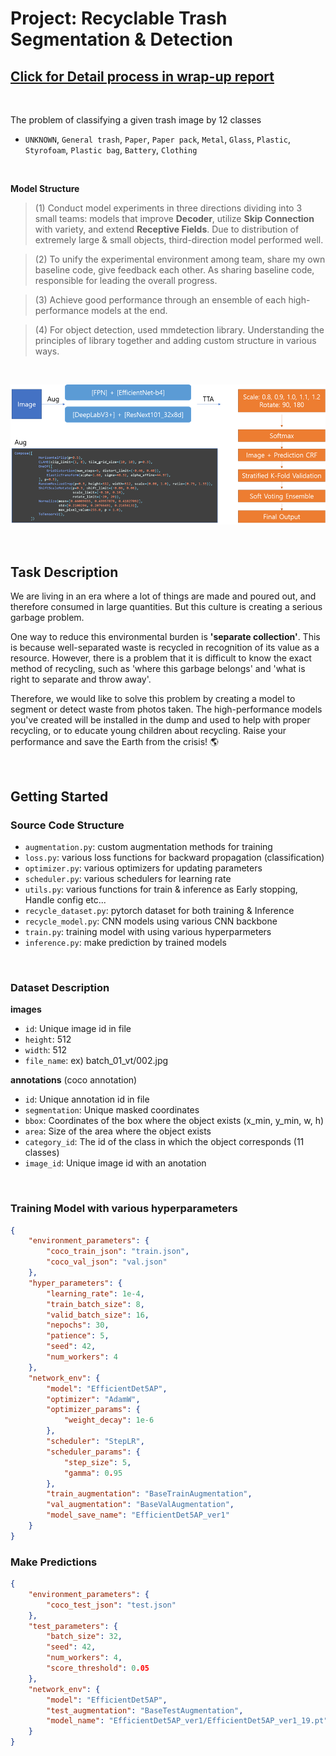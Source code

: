# Project: Recyclable Trash Segmentation & Detection
## [Click for Detail process in wrap-up report](https://www.notion.so/P-Stage3-Wrap-up-Report-8016915a2ba4406289c75a37a73296b9)

<br>

The problem of classifying a given trash image by 12 classes
- `UNKNOWN`, `General trash`, `Paper`, `Paper pack`, `Metal`, `Glass`, `Plastic`, `Styrofoam`, `Plastic bag`, `Battery`, `Clothing`

<br>

**Model Structure**
> (1) Conduct model experiments in three directions dividing into 3 small teams: models that improve **Decoder**, utilize **Skip Connection** with variety, and extend **Receptive Fields**. Due to distribution of extremely large & small objects, third-direction model performed well.

> (2) To unify the experimental environment among team, share my own baseline code, give feedback each other. As sharing baseline code, responsible for leading the overall progress.

> (3) Achieve good performance through an ensemble of each high-performance models at the end.

> (4) For object detection, used mmdetection library. Understanding the principles of library together and adding custom structure in various ways.

<br>

![model structure](./docs/Model_Architecture.png)

<br>

## Task Description
We are living in an era where a lot of things are made and poured out, and therefore consumed in large quantities. But this culture is creating a serious garbage problem.

One way to reduce this environmental burden is **'separate collection'**. This is because well-separated waste is recycled in recognition of its value as a resource. However, there is a problem that it is difficult to know the exact method of recycling, such as 'where this garbage belongs' and 'what is right to separate and throw away'.

Therefore, we would like to solve this problem by creating a model to segment or detect waste from photos taken. The high-performance models you've created will be installed in the dump and used to help with proper recycling, or to educate young children about recycling. Raise your performance and save the Earth from the crisis! 🌎


<br>

## Getting Started

### Source Code Structure
 - `augmentation.py`: custom augmentation methods for training
 - `loss.py`: various loss functions for backward propagation (classification)
 - `optimizer.py`: various optimizers for updating parameters
 - `scheduler.py`: various schedulers for learning rate
 - `utils.py`: various functions for train & inference as Early stopping, Handle config etc...
 - `recycle_dataset.py`: pytorch dataset for both training & Inference
 - `recycle_model.py`: CNN models using various CNN backbone
 - `train.py`: training model with using various hyperparmeters
 - `inference.py`: make prediction by trained models

<br>

### Dataset Description
**images**
- `id`: Unique image id in file
- `height`: 512
- `width`: 512
- `file_name`: ex) batch_01_vt/002.jpg

**annotations** (coco annotation)
- `id`: Unique annotation id in file
- `segmentation`: Unique masked coordinates
- `bbox`: Coordinates of the box where the object exists (x_min, y_min, w, h)
- `area`: Size of the area where the object exists
- `category_id`: The id of the class in which the object corresponds (11 classes)
- `image_id`: Unique image id with an anotation

<br>

### Training Model with various hyperparameters
```json
{
    "environment_parameters": {
        "coco_train_json": "train.json",
        "coco_val_json": "val.json"
    },
    "hyper_parameters": {
        "learning_rate": 1e-4,
        "train_batch_size": 8,
        "valid_batch_size": 16,
        "nepochs": 30,
        "patience": 5,
        "seed": 42,
        "num_workers": 4
    },
    "network_env": {
        "model": "EfficientDet5AP",
        "optimizer": "AdamW",
        "optimizer_params": {
            "weight_decay": 1e-6
        },
        "scheduler": "StepLR",
        "scheduler_params": {
            "step_size": 5,
            "gamma": 0.95
        },
        "train_augmentation": "BaseTrainAugmentation",
        "val_augmentation": "BaseValAugmentation",
        "model_save_name": "EfficientDet5AP_ver1"
    }
}
```

### Make Predictions
```json
{
    "environment_parameters": {
        "coco_test_json": "test.json"
    },
    "test_parameters": {
        "batch_size": 32,
        "seed": 42,
        "num_workers": 4,
        "score_threshold": 0.05
    },
    "network_env": {
        "model": "EfficientDet5AP",
        "test_augmentation": "BaseTestAugmentation",
        "model_name": "EfficientDet5AP_ver1/EfficientDet5AP_ver1_19.pt"
    }
}

```